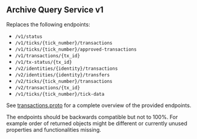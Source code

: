 ## Archive Query Service v1 ##

Replaces the following endpoints:

* `/v1/status`
* `/v1/ticks/{tick_number}/transactions`
* `/v1/ticks/{tick_number}/approved-transactions`
* `/v1/transactions/{tx_id}`
* `/v1/tx-status/{tx_id}`
* `/v2/identities/{identity}/transactions`
* `/v2/identities/{identity}/transfers`
* `/v2/ticks/{tick_number}/transactions`
* `/v2/transactions/{tx_id}`
* `/v1/ticks/{tick_number}/tick-data`

See [transactions.proto](protobuf/transactions.proto) for a complete overview of the provided endpoints.

The endpoints should be backwards compatible but not to 100%. For example order of returned objects might be different or
currently unused properties and functionalities missing.